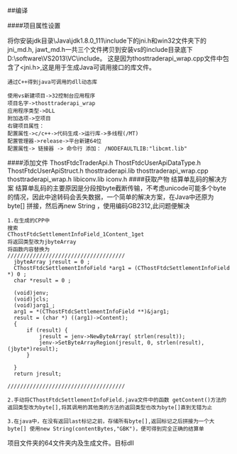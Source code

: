 ##编译

####项目属性设置

将你安装jdk目录\Java\jdk1.8.0_111\include下的jni.h和win32文件夹下的jni_md.h, jawt_md.h一共三个文件拷贝到安装vs的include目录底下D:\software\VS2013\VC\include。
这是因为thosttraderapi_wrap.cpp文件中包含了<jni.h>,这是用于生成Java可调用接口的库文件。

    通过C++得到java可调用的dll动态库
    
    使用vs新建项目->32控制台应用程序
    项目名字->thosttraderapi_wrap
    应用程序类型->DLL
    附加选项->空项目
    右键项目属性：
    配置属性->c/c++->代码生成->运行库->多线程(/MT)
    配置管理器->release->平台新建64位
    配置属性-> 链接器 -> 命令行 添加： /NODEFAULTLIB:"libcmt.lib"
    
 ####添加文件
    ThostFtdcTraderApi.h
    ThostFtdcUserApiDataType.h
    ThostFtdcUserApiStruct.h
    thosttraderapi.lib
    thosttraderapi_wrap.cpp
    thosttraderapi_wrap.h
    libiconv.lib
    iconv.h
####获取产物
    结算单乱码的解决方案
    结算单乱码的主要原因是分段按byte截断传输，不考虑unicode可能多个byte的情况，因此中途转码会丢失数据，一个简单的解决方案，在Java中还原为byte[] 拼接，然后再new String ，使用编码GB2312,此问题便解决
    
    1.在生成的CPP中
    搜索
    CThostFtdcSettlementInfoField_1Content_1get
    将返回类型改为jbyteArray 
    将函数内容替换为
    /////////////////////////////////////
      jbyteArray jresult = 0 ;
      CThostFtdcSettlementInfoField *arg1 = (CThostFtdcSettlementInfoField *) 0 ;
      char *result = 0 ;
      
      (void)jenv;
      (void)jcls;
      (void)jarg1_;
      arg1 = *(CThostFtdcSettlementInfoField **)&jarg1; 
      result = (char *) ((arg1)->Content);
      {
    	  if (result) {
    		  jresult = jenv->NewByteArray( strlen(result));
    		  jenv->SetByteArrayRegion(jresult, 0, strlen(result), (jbyte*)result);
    	  }
    
      }
      return jresult;
    
    /////////////////////////////////////
    
    2.手动将CThostFtdcSettlementInfoField.java文件中的函数 getContent()方法的返回类型改为byte[],将其调用的其他类的方法的返回类型也改为byte[]直到无错为止
    
    3.在java中，在没有返回last标记之前，存储所有byte[],返回标记之后拼接为一个大byte[] 使用new String(contentBytes,"GBK")，便可得到完全正确的结算单

项目文件夹的64文件夹内及生成文件。目标dll
    
